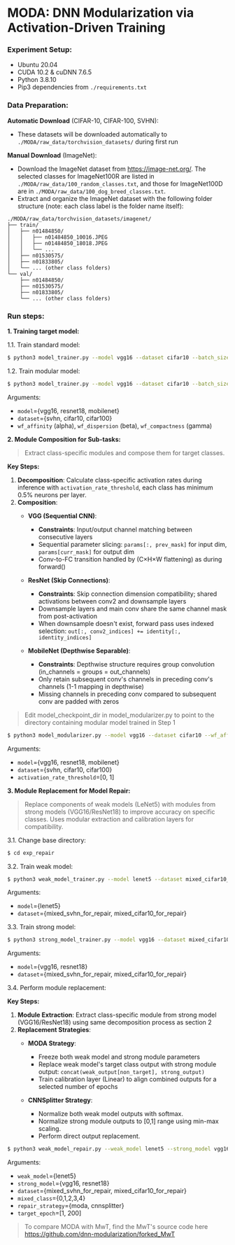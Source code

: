 # MODA: DNN Modularization via Activation-Driven Training

### Experiment Setup:
- Ubuntu 20.04
- CUDA 10.2 & cuDNN 7.6.5
- Python 3.8.10
- Pip3 dependencies from `./requirements.txt`

### Data Preparation:

**Automatic Download** (CIFAR-10, CIFAR-100, SVHN):
- These datasets will be downloaded automatically to `./MODA/raw_data/torchvision_datasets/` during first run

**Manual Download** (ImageNet):
- Download the ImageNet dataset from https://image-net.org/. The selected classes for ImageNet100R are listed in `./MODA/raw_data/100_random_classes.txt`, and those for ImageNet100D are in `./MODA/raw_data/100_dog_breed_classes.txt`.
- Extract and organize the ImageNet dataset with the following folder structure (note: each class label is the folder name itself):
```
./MODA/raw_data/torchvision_datasets/imagenet/
├── train/
│   ├── n01484850/
│   │   ├── n01484850_10016.JPEG
│   │   ├── n01484850_18018.JPEG
│   │   └── ...
│   ├── n01530575/
│   ├── n01833805/
│   └── ... (other class folders)
└── val/
    ├── n01484850/
    ├── n01530575/
    ├── n01833805/
    └── ... (other class folders)
```

### Run steps:


**1. Training target model:**

1.1. Train standard model:
```sh
$ python3 model_trainer.py --model vgg16 --dataset cifar10 --batch_size 128 --learning_rate 0.05 --n_epochs 200 --checkpoint_every_n_epochs -1 --wf_affinity 0.0 --wf_dispersion 0.0 --wf_compactness 0.0
```

1.2. Train modular model:
```sh
$ python3 model_trainer.py --model vgg16 --dataset cifar10 --batch_size 128 --learning_rate 0.05 --n_epochs 200 --checkpoint_every_n_epochs -1 --wf_affinity 1.0 --wf_dispersion 1.0 --wf_compactness 0.3
```

Arguments: 
- `model`={vgg16, resnet18, mobilenet}
- `dataset`={svhn, cifar10, cifar100}
- `wf_affinity` (alpha), `wf_dispersion` (beta), `wf_compactness` (gamma)

**2. Module Composition for Sub-tasks:**

> Extract class-specific modules and compose them for target classes.

**Key Steps:**
1. **Decomposition**: Calculate class-specific activation rates during inference with `activation_rate_threshold`, each class has minimum 0.5% neurons per layer.
2. **Composition**:
   - **VGG (Sequential CNN)**: 
     * **Constraints**: Input/output channel matching between consecutive layers
     * Sequential parameter slicing: `params[:, prev_mask]` for input dim, `params[curr_mask]` for output dim
     * Conv-to-FC transition handled by (C×H×W flattening) as during forward()
   
   - **ResNet (Skip Connections)**:
     * **Constraints**: Skip connection dimension compatibility; shared activations between conv2 and downsample layers
     * Downsample layers and main conv share the same channel mask from post-activation
     * When downsample doesn't exist, forward pass uses indexed selection: `out[:, conv2_indices] += identity[:, identity_indices]`
   
   - **MobileNet (Depthwise Separable)**:
     * **Constraints**: Depthwise structure requires group convolution (in_channels = groups = out_channels)
     * Only retain subsequent conv's channels in preceding conv's channels (1-1 mapping in depthwise)
     * Missing channels in preceding conv compared to subsequent conv are padded with zeros

> Edit model_checkpoint_dir in model_modularizer.py to point to the directory containing modular model trained in Step 1

```sh
$ python3 model_modularizer.py --model vgg16 --dataset cifar10 --wf_affinity 1.0 --wf_dispersion 1.0 --wf_compactness 0.3 --activation_rate_threshold 0.9
```

Arguments: 
- `model`={vgg16, resnet18, mobilenet}
- `dataset`={svhn, cifar10, cifar100}
- `activation_rate_threshold`=[0, 1]

**3. Module Replacement for Model Repair:**

> Replace components of weak models (LeNet5) with modules from strong models (VGG16/ResNet18) to improve accuracy on specific classes. Uses modular extraction and calibration layers for compatibility.

3.1. Change base directory:
```sh
$ cd exp_repair
```
3.2. Train weak model:
```sh
$ python3 weak_model_trainer.py --model lenet5 --dataset mixed_cifar10_for_repair --batch_size 128 --learning_rate 0.05 --n_epochs 200 --checkpoint_every_n_epochs -1
```

Arguments: 
- `model`={lenet5}
- `dataset`={mixed_svhn_for_repair, mixed_cifar10_for_repair}


3.3. Train strong model:
```sh
$ python3 strong_model_trainer.py --model vgg16 --dataset mixed_cifar10_for_repair --batch_size 128 --learning_rate 0.05 --n_epochs 200 --checkpoint_every_n_epochs -1
```

Arguments: 
- `model`={vgg16, resnet18}
- `dataset`={mixed_svhn_for_repair, mixed_cifar10_for_repair}

3.4. Perform module replacement:

**Key Steps:**
1. **Module Extraction**: Extract class-specific module from strong model (VGG16/ResNet18) using same decomposition process as section 2
2. **Replacement Strategies**:
   - **MODA Strategy**: 
        * Freeze both weak model and strong module parameters
        * Replace weak model's target class output with strong module output: `concat(weak_output[non_target], strong_output)`
        * Train calibration layer (Linear) to align combined outputs for a selected number of epochs

   - **CNNSplitter Strategy**:
        * Normalize both weak model outputs with softmax.
        * Normalize strong module outputs to [0,1] range using min-max scaling.
        * Perform direct output replacement.

```sh
$ python3 weak_model_repair.py --weak_model lenet5 --strong_model vgg16 --dataset mixed_cifar10_for_repair --mixed_class 0 --repair_strategy moda --batch_size 128 --target_epoch 5
```

Arguments: 
- `weak_model`={lenet5}
- `strong_model`={vgg16, resnet18}
- `dataset`={mixed_svhn_for_repair, mixed_cifar10_for_repair}
- `mixed_class`={0,1,2,3,4}
- `repair_strategy`={moda, cnnsplitter}
- `target_epoch`=[1, 200]


> To compare MODA with MwT, find the MwT's source code here https://github.com/dnn-modularization/forked_MwT

